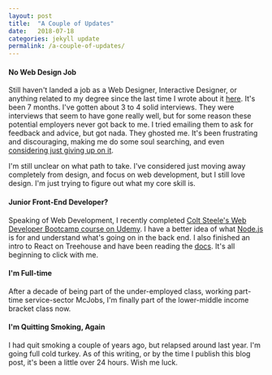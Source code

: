 ```yaml
---
layout: post
title:  "A Couple of Updates"
date:   2018-07-18
categories: jekyll update
permalink: /a-couple-of-updates/
---
```


#### No Web Design Job 

Still haven't landed a job as a Web Designer, Interactive Designer, or anything related to my degree since the last time I wrote about it [here](https://yarocruz.github.io/im-only-getting-started/). It's been 7 months. I've gotten about 3 to 4 solid interviews. They were interviews that seem to have gone really well, but for some reason these potential employers never got back to me. I tried emailing them to ask for feedback and advice, but got nada. They ghosted me. It's been frustrating and discouraging, making me do some soul searching, and even [considering just giving up on it](https://www.designernews.co/stories/93486-its-ok-to-quit-right). 

I'm still unclear on what path to take. I've considered just moving away completely from design, and focus on web development, but I still love design. I'm just trying to figure out what my core skill is.

#### Junior Front-End Developer?

Speaking of Web Development, I recently completed [Colt Steele's Web Developer Bootcamp course on Udemy](https://www.udemy.com/the-web-developer-bootcamp/). I have a better idea of what [Node.js](https://nodejs.org/en/) is for and understand what's going on in the back end. I also finished an intro to React on Treehouse and have been reading the [docs](https://reactjs.org/docs/thinking-in-react.html). It's all beginning to click with me.

#### I'm Full-time

After a decade of being part of the under-employed class, working part-time service-sector McJobs, I'm finally part of the lower-middle income bracket class now. 

#### I'm Quitting Smoking, Again

I had quit smoking a couple of years ago, but relapsed around last year. I'm going full cold turkey. As of this writing, or by the time I publish this blog post, it's been a little over 24 hours. Wish me luck.
